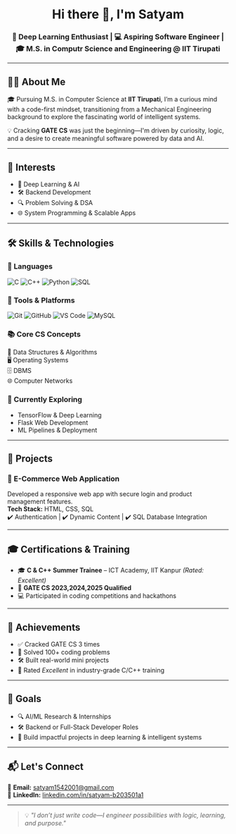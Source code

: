 <h1 align="center">Hi there 👋, I'm Satyam</h1>
<h3 align="center">🧠 Deep Learning Enthusiast | 💻 Aspiring Software Engineer | 🎓 M.S. in Computr Science and Engineering @ IIT Tirupati</h3>

---

## 👨‍💻 About Me

🎓 Pursuing M.S. in Computer Science at **IIT Tirupati**, I’m a curious mind with a code-first mindset, transitioning from a Mechanical Engineering background to explore the fascinating world of intelligent systems.

💡 Cracking **GATE CS** was just the beginning—I'm driven by curiosity, logic, and a desire to create meaningful software powered by data and AI.

---

## 🌟 Interests

- 🤖 Deep Learning & AI  
- 🛠️ Backend Development  
- 🔍 Problem Solving & DSA  
- 🌐 System Programming & Scalable Apps

---

## 🛠️ Skills & Technologies

### 🚀 Languages
![C](https://img.shields.io/badge/C-00599C?style=for-the-badge&logo=c&logoColor=white)
![C++](https://img.shields.io/badge/C++-00599C?style=for-the-badge&logo=c%2B%2B&logoColor=white)
![Python](https://img.shields.io/badge/Python-3776AB?style=for-the-badge&logo=python&logoColor=white)
![SQL](https://img.shields.io/badge/SQL-4479A1?style=for-the-badge&logo=postgresql&logoColor=white)

### 🧰 Tools & Platforms
![Git](https://img.shields.io/badge/Git-F05032?style=for-the-badge&logo=git&logoColor=white)
![GitHub](https://img.shields.io/badge/GitHub-181717?style=for-the-badge&logo=github&logoColor=white)
![VS Code](https://img.shields.io/badge/VS--Code-007ACC?style=for-the-badge&logo=visual-studio-code&logoColor=white)
![MySQL](https://img.shields.io/badge/MySQL-005C84?style=for-the-badge&logo=mysql&logoColor=white)

### 📚 Core CS Concepts
🧠 Data Structures & Algorithms  
🖥️ Operating Systems  
🗄️ DBMS  
🌐 Computer Networks

### 🔬 Currently Exploring
- TensorFlow & Deep Learning  
- Flask Web Development  
- ML Pipelines & Deployment

---

## 🚀 Projects

### 🛒 E-Commerce Web Application  
Developed a responsive web app with secure login and product management features.  
**Tech Stack:** HTML, CSS, SQL  
✔️ Authentication | ✔️ Dynamic Content | ✔️ SQL Database Integration


---

## 🎓 Certifications & Training

- 🎓 **C & C++ Summer Trainee** – ICT Academy, IIT Kanpur *(Rated: Excellent)*  
- 🧠 **GATE CS 2023,2024,2025 Qualified**  
- 💻 Participated in coding competitions and hackathons  

---

## 🏅 Achievements

- ✅ Cracked GATE CS 3 times 
- 🧩 Solved 100+ coding problems  
- 🛠️ Built real-world mini projects  
- 🧠 Rated *Excellent* in industry-grade C/C++ training

---

## 🎯 Goals

- 🔍 AI/ML Research & Internships  
- 🛠️ Backend or Full-Stack Developer Roles  
- 🚀 Build impactful projects in deep learning & intelligent systems  

---

## 📬 Let's Connect

📧 **Email:** satyam1542001@gmail.com    
🔗 **LinkedIn:** [linkedin.com/in/satyam-b203501a1](https://www.linkedin.com/in/satyam-b203501a1/)

---

> 💡 *"I don’t just write code—I engineer possibilities with logic, learning, and purpose."*


